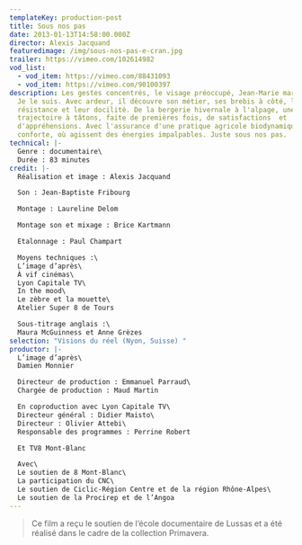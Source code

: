 ```yaml
---
templateKey: production-post
title: Sous nos pas
date: 2013-01-13T14:58:00.000Z
director: Alexis Jacquand
featuredimage: /img/sous-nos-pas-e-cran.jpg
trailer: https://vimeo.com/102614982
vod_list:
  - vod_item: https://vimeo.com/88431093
  - vod_item: https://vimeo.com/90100397
description: Les gestes concentrés, le visage préoccupé, Jean-Marie marche vite.
  Je le suis. Avec ardeur, il découvre son métier, ses brebis à côté, leur
  résistance et leur docilité. De la bergerie hivernale à l'alpage, une
  trajectoire à tâtons, faite de premières fois, de satisfactions  et
  d'appréhensions. Avec l'assurance d'une pratique agricole biodynamique qui le
  conforte, où agissent des énergies impalpables. Juste sous nos pas.
technical: |-
  Genre : documentaire\
  Durée : 83 minutes
credit: |-
  Réalisation et image : Alexis Jacquand

  Son : Jean-Baptiste Fribourg

  Montage : Laureline Delom

  Montage son et mixage : Brice Kartmann

  Etalonnage : Paul Champart

  Moyens techniques :\
  L’image d’après\
  À vif cinémas\
  Lyon Capitale TV\
  In the mood\
  Le zèbre et la mouette\
  Atelier Super 8 de Tours

  Sous-titrage anglais :\
  Maura McGuinness et Anne Grèzes
selection: "Visions du réel (Nyon, Suisse) "
productor: |-
  L’image d’après\
  Damien Monnier

  Directeur de production : Emmanuel Parraud\
  Chargée de production : Maud Martin

  En coproduction avec Lyon Capitale TV\
  Directeur général : Didier Maisto\
  Directeur : Olivier Attebi\
  Responsable des programmes : Perrine Robert

  Et TV8 Mont-Blanc

  Avec\
  Le soutien de 8 Mont-Blanc\
  La participation du CNC\
  Le soutien de Ciclic-Région Centre et de la région Rhône-Alpes\
  Le soutien de la Procirep et de l’Angoa
---
```

> Ce film a reçu le soutien de l’école documentaire de Lussas et a été réalisé dans le cadre de la collection Primavera.
